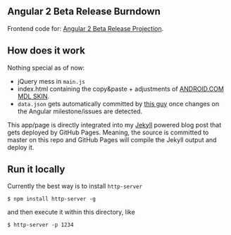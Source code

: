 Angular 2 Beta Release Burndown 
---

Frontend code for: [Angular 2 Beta Release Projection](http://juristr.com/apps/ng2beta/).


## How does it work

Nothing special as of now:

- jQuery mess in `main.js`
- index.html containing the copy&paste + adjustments of [ANDROID.COM MDL SKIN](http://www.getmdl.io/templates/android-dot-com/index.html).
- `data.json` gets automatically committed by [this guy](https://github.com/juristr/github-milestone-burndown) once changes on the Angular milestone/issues are detected. 

This app/page is directly integrated into my [Jekyll](https://jekyllrb.com/) powered blog post that gets
deployed by GitHub Pages. Meaning, the source is committed to master on this repo
and GitHub Pages will compile the Jekyll output and deploy it.

## Run it locally

Currently the best way is to install `http-server`

```
$ npm install http-server -g
```

and then execute it within this directory, like

```
$ http-server -p 1234
```
